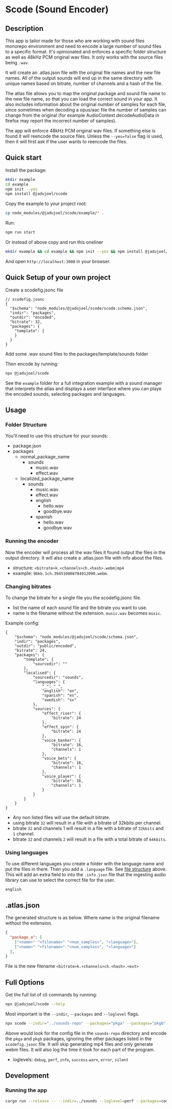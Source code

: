 # Scode (Sound Encoder)

## Description

This app is tailor made for those who are working with sound files monorepo environment and need to encode a large number of sound files to a specific format. It's opinionated and enforces a specific folder structure as well as 48kHz PCM original wav files.
It only works with the source files being `.wav`.

It will create an .atlas.json file with the original file names and the new file names.
All of the output sounds will end up in the same directory with unique names based on bitrate, number of channels and a hash of the file.

The atlas file allows you to map the original package and sound file name to the new file name, so that you can load the correct sound in your app.
It also includes information about the original number of samples for each file,
since sometimes when decoding a opus/aac file the number of samples can change from the original (for example AudioContext.decodeAudioData in firefox may report the incorrect number of samples).

The app will enforce 48kHz PCM original wav files.
If something else is found it will reencode the source files.
Unless the `--yes=false` flag is used, then it will first ask if the user wants to reencode the files.

## Quick start

Install the package:

```bash
mkdir example
cd example
npm init --yes
npm install @jadujoel/scode
```

Copy the example to your project root:

```bash
cp node_modules/@jadujoel/scode/example/* .
```

Run:

```bash
npm run start
```

Or instead of above copy and run this oneliner

```bash
mkdir example && cd example && npm init --yes && npm install @jadujoel/scode && cp -R node_modules/@jadujoel/scode/example/* . && npm run start
```

And open `http://localhost:3000` in your browser.

## Quick Setup of your own project

Create a scodefig.jsonc file

```jsonc
// scodefig.jsonc
{
  "$schema": "node_modules/@jadujoel/scode/scode.schema.json",
  "indir": "packages",
  "outdir": "encoded",
  "bitrate": 32,
  "packages": {
    "template": {
    }
  }
}
```

Add some .wav sound files to the packages/template/sounds folder

Then encode by running:

```bash
npx @jadujoel/scode
```

See the `example` folder for a full integration example with a sound manager that interprets the atlas and displays a user interface where you can playe the encoded sounds, selecting packages and languages.

## Usage

### Folder Structure

You'll need to use this structure for your sounds:

- package.json
- packages
  - normal_package_name
    - sounds
      - music.wav
      - effect.wav
  - localized_package_name
    - sounds
      - music.wav
      - effect.wav
      - english
        - hello.wav
        - goodbye.wav
      - spanish
        - hello.wav
        - goodbye.wav

### Running the encoder

Now the encoder will process all the wav files it found output the files in the output directory.
It will also create a .atlas.json file with info about the files.

- structure: `<bitrate>k.<channels>ch.<hash>.webm|mp4`
- example: `96kb.1ch.394510008784912090.webm`.

### Changing bitrates

To change the bitrate for a single file you the scodefig.jsonc file.

- list the name of each sound file and the bitrate you want to use.
- name is the filename without the extension. `music.wav` becomes `music`.

Example config:

```jsonc
{
    "$schema": "node_modules/@jadujoel/scode/schema.json",
    "indir": "packages",
    "outdir": "public/encoded",
    "bitrate": 24,
    "packages": {
        "template": {
            "sourcedir": ""
        },
        "localised": {
            "sourcedir": "sounds",
            "languages": {
                "_": "_",
                "english": "en",
                "spanish": "es",
                "swedish": "sv"
            },
            "sources": {
                "effect_riser": {
                    "bitrate": 24
                },
                "effect_spin": {
                    "bitrate": 24
                },
                "voice_banker": {
                    "bitrate": 16,
                    "channels": 1
                },
                "voice_bets": {
                    "bitrate": 16,
                    "channels": 1
                },
                "voice_player": {
                    "bitrate": 16,
                    "channels": 1
                }
            }
        }
    }
}
```

- Any non listed files will use the default bitrate.
- using bitrate `32` will result in a file with a bitrate of 32kbits per channel.
- bitrate `32` and channels 1 will result in a file with a bitrate of `32kbits` and `1` channel.
- bitrate `32` and channels `2` will result in a file with a total bitrate of `64kbits`.


### Using languages

To use different languages you create a folder with the language name and put the files in there. Then you add a `.language` file. See [file structure](#folder-structure) above. This will add an extra field to into the `.info.json` file that the ingesting audio library can use to select the correct file for the user.

```text
english
```

## .atlas.json

The generated structure is as below. Where name is the original filename without the extension.

```json
{
  "package_a": [
    ["<name>" "<filename>" "<num_samples>", "<language>"],
    ["<name>" "<filename>" "<num_samples>", "<language>"]
  ],
}
```

File is the new filename `<bitrate>k.<channels>ch.<hash>.<ext>`

## Full Options

Get the full list of cli commands by running:

```bash
npx @jadujoel/scode --help
```

Most important is the `--indir`, `--packages` and `--loglevel` flags.

```bash
npx scode --indir="../sounds-repo" --packages="pkga" --packages="pkgb" --include-mp4=false --loglevel=perf
```

Above would look for the config file in the `sounds-repo` directory and encode the `pkga` and `pkgb` packages, ignoring the other packages listed in the `scodefig.jsonc` file. It will skip generating mp4 files and only generate webm files. It will also log the time it took for each part of the program.

- loglevels: `debug`, `perf`, `info`, `success` `warn`, `error`, `silent`

## Development

### Running the app

```bash
cargo run --release -- --indir=../sounds --loglevel=perf --packages=common --packages=localisationprototype --use-cache=false
```
